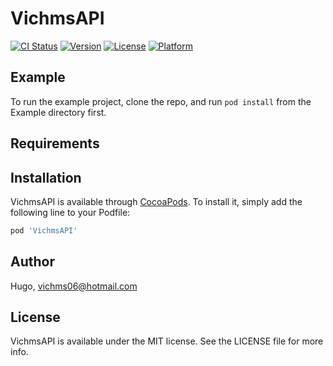 # VichmsAPI

[![CI Status](https://img.shields.io/travis/Hugo/VichmsAPI.svg?style=flat)](https://travis-ci.org/Hugo/VichmsAPI)
[![Version](https://img.shields.io/cocoapods/v/VichmsAPI.svg?style=flat)](https://cocoapods.org/pods/VichmsAPI)
[![License](https://img.shields.io/cocoapods/l/VichmsAPI.svg?style=flat)](https://cocoapods.org/pods/VichmsAPI)
[![Platform](https://img.shields.io/cocoapods/p/VichmsAPI.svg?style=flat)](https://cocoapods.org/pods/VichmsAPI)

## Example

To run the example project, clone the repo, and run `pod install` from the Example directory first.

## Requirements

## Installation

VichmsAPI is available through [CocoaPods](https://cocoapods.org). To install
it, simply add the following line to your Podfile:

```ruby
pod 'VichmsAPI'
```

## Author

Hugo, vichms06@hotmail.com

## License

VichmsAPI is available under the MIT license. See the LICENSE file for more info.
